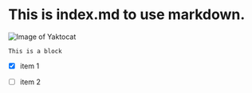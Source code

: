 # <h1> This is index.md to use markdown.

![Image of Yaktocat](https://octodex.github.com/images/yaktocat.png)

```
This is a block
```
- [x] item 1
- [ ] item 2
      
